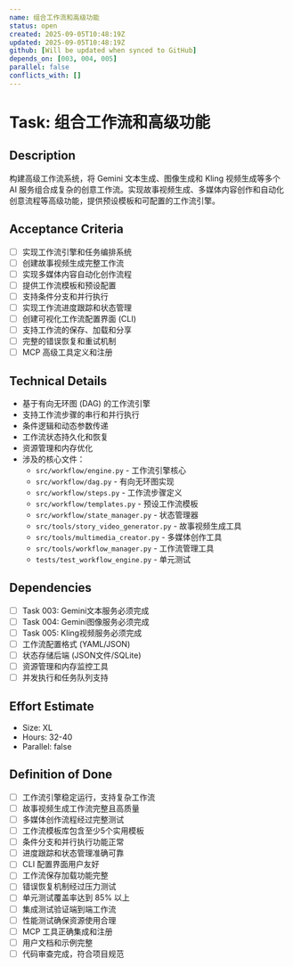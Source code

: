 ```yaml
---
name: 组合工作流和高级功能
status: open
created: 2025-09-05T10:48:19Z
updated: 2025-09-05T10:48:19Z
github: [Will be updated when synced to GitHub]
depends_on: [003, 004, 005]
parallel: false
conflicts_with: []
---
```


# Task: 组合工作流和高级功能

## Description
构建高级工作流系统，将 Gemini 文本生成、图像生成和 Kling 视频生成等多个 AI 服务组合成复杂的创意工作流。实现故事视频生成、多媒体内容创作和自动化创意流程等高级功能，提供预设模板和可配置的工作流引擎。

## Acceptance Criteria
- [ ] 实现工作流引擎和任务编排系统
- [ ] 创建故事视频生成完整工作流
- [ ] 实现多媒体内容自动化创作流程
- [ ] 提供工作流模板和预设配置
- [ ] 支持条件分支和并行执行
- [ ] 实现工作流进度跟踪和状态管理
- [ ] 创建可视化工作流配置界面 (CLI)
- [ ] 支持工作流的保存、加载和分享
- [ ] 完整的错误恢复和重试机制
- [ ] MCP 高级工具定义和注册

## Technical Details
- 基于有向无环图 (DAG) 的工作流引擎
- 支持工作流步骤的串行和并行执行
- 条件逻辑和动态参数传递
- 工作流状态持久化和恢复
- 资源管理和内存优化
- 涉及的核心文件：
  - `src/workflow/engine.py` - 工作流引擎核心
  - `src/workflow/dag.py` - 有向无环图实现
  - `src/workflow/steps.py` - 工作流步骤定义
  - `src/workflow/templates.py` - 预设工作流模板
  - `src/workflow/state_manager.py` - 状态管理器
  - `src/tools/story_video_generator.py` - 故事视频生成工具
  - `src/tools/multimedia_creator.py` - 多媒体创作工具
  - `src/tools/workflow_manager.py` - 工作流管理工具
  - `tests/test_workflow_engine.py` - 单元测试

## Dependencies
- [ ] Task 003: Gemini文本服务必须完成
- [ ] Task 004: Gemini图像服务必须完成
- [ ] Task 005: Kling视频服务必须完成
- [ ] 工作流配置格式 (YAML/JSON)
- [ ] 状态存储后端 (JSON文件/SQLite)
- [ ] 资源管理和内存监控工具
- [ ] 并发执行和任务队列支持

## Effort Estimate
- Size: XL
- Hours: 32-40
- Parallel: false

## Definition of Done
- [ ] 工作流引擎稳定运行，支持复杂工作流
- [ ] 故事视频生成工作流完整且高质量
- [ ] 多媒体创作流程经过完整测试
- [ ] 工作流模板库包含至少5个实用模板
- [ ] 条件分支和并行执行功能正常
- [ ] 进度跟踪和状态管理准确可靠
- [ ] CLI 配置界面用户友好
- [ ] 工作流保存加载功能完整
- [ ] 错误恢复机制经过压力测试
- [ ] 单元测试覆盖率达到 85% 以上
- [ ] 集成测试验证端到端工作流
- [ ] 性能测试确保资源使用合理
- [ ] MCP 工具正确集成和注册
- [ ] 用户文档和示例完整
- [ ] 代码审查完成，符合项目规范